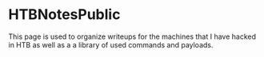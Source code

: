 # HTBNotesPublic
This page is used to organize writeups for the machines that I have hacked in HTB as well as a a library of used commands and payloads.
